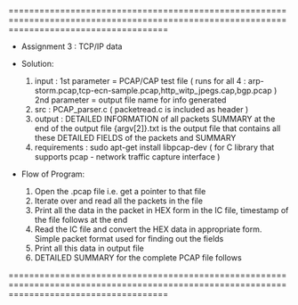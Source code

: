 ===========================================================================================================================================

* Assignment 3 : TCP/IP data 

* Solution:
	1. input 		: 1st parameter = PCAP/CAP test file ( runs for all 4 : arp-storm.pcap,tcp-ecn-sample.pcap,http_witp_jpegs.cap,bgp.pcap )
					  2nd parameter = output file name for info generated
	2. src 			: PCAP_parser.c ( packetread.c is included as header )
	3. output 		: DETAILED INFORMATION of all packets
					  SUMMARY at the end of the output file
					  {argv[2]}.txt is the output file that contains all these DETAILED FIELDS of the packets and SUMMARY
	4. requirements : sudo apt-get install libpcap-dev ( for C library that supports pcap - network traffic capture interface )

* Flow of Program:
	1. Open the .pcap file i.e. get a pointer to that file
	2. Iterate over and read all the packets in the file
	3. Print all the data in the packet in HEX form in the IC file, timestamp of the file follows at the end
	4. Read the IC file and convert the HEX data in appropriate form. Simple packet format used for finding out the fields 
	5. Print all this data in output file
	6. DETAILED SUMMARY for the complete PCAP file follows

===========================================================================================================================================
